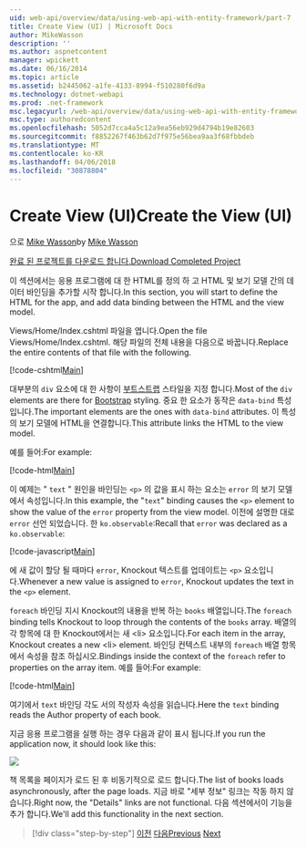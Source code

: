 ```yaml
---
uid: web-api/overview/data/using-web-api-with-entity-framework/part-7
title: Create View (UI) | Microsoft Docs
author: MikeWasson
description: ''
ms.author: aspnetcontent
manager: wpickett
ms.date: 06/16/2014
ms.topic: article
ms.assetid: b2445062-a1fe-4133-8994-f510280f6d9a
ms.technology: dotnet-webapi
ms.prod: .net-framework
msc.legacyurl: /web-api/overview/data/using-web-api-with-entity-framework/part-7
msc.type: authoredcontent
ms.openlocfilehash: 5052d7cca4a5c12a9ea56eb929d4794b19e82603
ms.sourcegitcommit: f8852267f463b62d7f975e56bea9aa3f68fbbdeb
ms.translationtype: MT
ms.contentlocale: ko-KR
ms.lasthandoff: 04/06/2018
ms.locfileid: "30878804"
---
```

<a name="create-the-view-ui"></a><span data-ttu-id="2dd75-102">Create View (UI)</span><span class="sxs-lookup"><span data-stu-id="2dd75-102">Create the View (UI)</span></span>
====================
<span data-ttu-id="2dd75-103">으로 [Mike Wasson](https://github.com/MikeWasson)</span><span class="sxs-lookup"><span data-stu-id="2dd75-103">by [Mike Wasson](https://github.com/MikeWasson)</span></span>

[<span data-ttu-id="2dd75-104">완료 된 프로젝트를 다운로드 합니다.</span><span class="sxs-lookup"><span data-stu-id="2dd75-104">Download Completed Project</span></span>](https://github.com/MikeWasson/BookService)

<span data-ttu-id="2dd75-105">이 섹션에서는 응용 프로그램에 대 한 HTML를 정의 하 고 HTML 및 보기 모델 간의 데이터 바인딩을 추가할 시작 합니다.</span><span class="sxs-lookup"><span data-stu-id="2dd75-105">In this section, you will start to define the HTML for the app, and add data binding between the HTML and the view model.</span></span>

<span data-ttu-id="2dd75-106">Views/Home/Index.cshtml 파일을 엽니다.</span><span class="sxs-lookup"><span data-stu-id="2dd75-106">Open the file Views/Home/Index.cshtml.</span></span> <span data-ttu-id="2dd75-107">해당 파일의 전체 내용을 다음으로 바꿉니다.</span><span class="sxs-lookup"><span data-stu-id="2dd75-107">Replace the entire contents of that file with the following.</span></span>

[!code-cshtml[Main](part-7/samples/sample1.cshtml)]

<span data-ttu-id="2dd75-108">대부분의 `div` 요소에 대 한 사항이 [부트스트랩](http://getbootstrap.com/) 스타일을 지정 합니다.</span><span class="sxs-lookup"><span data-stu-id="2dd75-108">Most of the `div` elements are there for [Bootstrap](http://getbootstrap.com/) styling.</span></span> <span data-ttu-id="2dd75-109">중요 한 요소가 동작은 `data-bind` 특성입니다.</span><span class="sxs-lookup"><span data-stu-id="2dd75-109">The important elements are the ones with `data-bind` attributes.</span></span> <span data-ttu-id="2dd75-110">이 특성의 보기 모델에 HTML을 연결합니다.</span><span class="sxs-lookup"><span data-stu-id="2dd75-110">This attribute links the HTML to the view model.</span></span>

<span data-ttu-id="2dd75-111">예를 들어:</span><span class="sxs-lookup"><span data-stu-id="2dd75-111">For example:</span></span>

[!code-html[Main](part-7/samples/sample2.html)]

<span data-ttu-id="2dd75-112">이 예제는 &quot; `text` &quot; 원인을 바인딩는 `<p>` 의 값을 표시 하는 요소는 `error` 의 보기 모델에서 속성입니다.</span><span class="sxs-lookup"><span data-stu-id="2dd75-112">In this example, the &quot;`text`&quot; binding causes the `<p>` element to show the value of the `error` property from the view model.</span></span> <span data-ttu-id="2dd75-113">이전에 설명한 대로 `error` 선언 되었습니다. 한 `ko.observable`:</span><span class="sxs-lookup"><span data-stu-id="2dd75-113">Recall that `error` was declared as a `ko.observable`:</span></span>

[!code-javascript[Main](part-7/samples/sample3.js)]

<span data-ttu-id="2dd75-114">에 새 값이 할당 될 때마다 `error`, Knockout 텍스트를 업데이트는 `<p>` 요소입니다.</span><span class="sxs-lookup"><span data-stu-id="2dd75-114">Whenever a new value is assigned to `error`, Knockout updates the text in the `<p>` element.</span></span>

<span data-ttu-id="2dd75-115">`foreach` 바인딩 지시 Knockout의 내용을 반복 하는 `books` 배열입니다.</span><span class="sxs-lookup"><span data-stu-id="2dd75-115">The `foreach` binding tells Knockout to loop through the contents of the `books` array.</span></span> <span data-ttu-id="2dd75-116">배열의 각 항목에 대 한 Knockout에서는 새 &lt;li&gt; 요소입니다.</span><span class="sxs-lookup"><span data-stu-id="2dd75-116">For each item in the array, Knockout creates a new &lt;li&gt; element.</span></span> <span data-ttu-id="2dd75-117">바인딩 컨텍스트 내부의 `foreach` 배열 항목에서 속성을 참조 하십시오.</span><span class="sxs-lookup"><span data-stu-id="2dd75-117">Bindings inside the context of the `foreach` refer to properties on the array item.</span></span> <span data-ttu-id="2dd75-118">예를 들어:</span><span class="sxs-lookup"><span data-stu-id="2dd75-118">For example:</span></span>

[!code-html[Main](part-7/samples/sample4.html)]

<span data-ttu-id="2dd75-119">여기에서 `text` 바인딩 각도 서의 작성자 속성을 읽습니다.</span><span class="sxs-lookup"><span data-stu-id="2dd75-119">Here the `text` binding reads the Author property of each book.</span></span>

<span data-ttu-id="2dd75-120">지금 응용 프로그램을 실행 하는 경우 다음과 같이 표시 됩니다.</span><span class="sxs-lookup"><span data-stu-id="2dd75-120">If you run the application now, it should look like this:</span></span>

![](part-7/_static/image1.png)

<span data-ttu-id="2dd75-121">책 목록을 페이지가 로드 된 후 비동기적으로 로드 합니다.</span><span class="sxs-lookup"><span data-stu-id="2dd75-121">The list of books loads asynchronously, after the page loads.</span></span> <span data-ttu-id="2dd75-122">지금 바로 &quot;세부 정보&quot; 링크는 작동 하지 않습니다.</span><span class="sxs-lookup"><span data-stu-id="2dd75-122">Right now, the &quot;Details&quot; links are not functional.</span></span> <span data-ttu-id="2dd75-123">다음 섹션에서이 기능을 추가 합니다.</span><span class="sxs-lookup"><span data-stu-id="2dd75-123">We'll add this functionality in the next section.</span></span>

> [!div class="step-by-step"]
> <span data-ttu-id="2dd75-124">[이전](part-6.md)
> [다음](part-8.md)</span><span class="sxs-lookup"><span data-stu-id="2dd75-124">[Previous](part-6.md)
[Next](part-8.md)</span></span>
